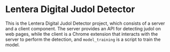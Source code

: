 # Lentera Digital Judol Detector

This is the Lentera Digital Judol Detector project, which consists of a server and a client component. The server provides an API for detecting judol on web pages, while the client is a Chrome extension that interacts with the server to perform the detection, and `model_training` is a script to train the model.